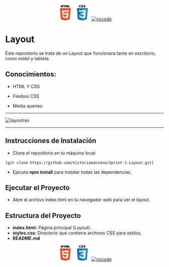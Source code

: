 
 <p align="center"><a href="#" target="_blank" rel="noreferrer"><img src="https://raw.githubusercontent.com/devicons/devicon/master/icons/html5/html5-original-wordmark.svg" alt="html5" width="50" height="50"/></a>
<a href="#" target="_blank" rel="noreferrer"><img src="https://raw.githubusercontent.com/devicons/devicon/master/icons/css3/css3-original-wordmark.svg" alt="css3" width="50" height="50"/></a>
<a href="#" target="_blank" rel="noreferrer"><img src="https://www.vectorlogo.zone/logos/visualstudio_code/visualstudio_code-icon.svg" alt="vscode" width="40" height="40"/></a>
   
# Layout 


Este repositorio se trata de un Layout que funcionara tanto en escritorio, como mòbil y tableta.

## Conocimientos:
- HTML Y CSS

- Flexbox CSS

- Media queries 



<hr>

![layoutres](https://github.com/Victoriamanzano/Sprint-1-Layout/assets/141257786/9dc5b206-c646-4944-9937-03234c45de09)

<hr>


## Instrucciones de Instalación

- Clona el repositorio en tu máquina local:
```
[git clone https://github.com/Victoriamanzano/Sprint-1-Layout.git] 
````
- Ejecuta **npm install** para instalar todas las dependencias.
  
## Ejecutar el Proyecto
- Abre el archivo index.html en tu navegador web para ver el layout.
  
## Estructura del Proyecto
- **index.html:** Página principal (Layout).
- **styles.css:** Directorio que contiene archivos CSS para estilos.
- **README.md**

<p align="center"><a href="#" target="_blank" rel="noreferrer"><img src="https://raw.githubusercontent.com/devicons/devicon/master/icons/html5/html5-original-wordmark.svg" alt="html5" width="50" height="50"/></a>
<a href="#" target="_blank" rel="noreferrer"><img src="https://raw.githubusercontent.com/devicons/devicon/master/icons/css3/css3-original-wordmark.svg" alt="css3" width="50" height="50"/></a>
<a href="#" target="_blank" rel="noreferrer"><img src="https://www.vectorlogo.zone/logos/visualstudio_code/visualstudio_code-icon.svg" alt="vscode" width="40" height="40"/></a>
